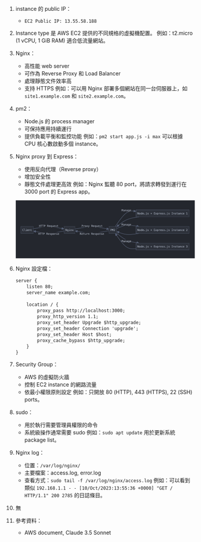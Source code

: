 1. instance 的 public IP：

   - `EC2 Public IP: 13.55.58.188`

2. Instance type 是 AWS EC2 提供的不同規格的虛擬機配置。
   例如：t2.micro (1 vCPU, 1 GiB RAM) 適合低流量網站。

3. Nginx：

   - 高性能 web server
   - 可作為 Reverse Proxy 和 Load Balancer
   - 處理靜態文件效率高
   - 支持 HTTPS
     例如：可以用 Nginx 部署多個網站在同一台伺服器上，如 `site1.example.com` 和 `site2.example.com`。

4. pm2：

   - Node.js 的 process manager
   - 可保持應用持續運行
   - 提供負載平衡和監控功能
     例如：`pm2 start app.js -i max` 可以根據 CPU 核心數啟動多個 instance。

5. Nginx proxy 到 Express：

   - 使用反向代理（Reverse proxy）
   - 增加安全性
   - 靜態文件處理更高效
     例如：Nginx 監聽 80 port，將請求轉發到運行在 3000 port 的 Express app。

   ![Nginx Node.js Express.js PM2 架構圖](architecture.png)

6. Nginx 設定檔：

   ```nginx
   server {
       listen 80;
       server_name example.com;

       location / {
           proxy_pass http://localhost:3000;
           proxy_http_version 1.1;
           proxy_set_header Upgrade $http_upgrade;
           proxy_set_header Connection 'upgrade';
           proxy_set_header Host $host;
           proxy_cache_bypass $http_upgrade;
       }
   }
   ```

7. Security Group：

   - AWS 的虛擬防火牆
   - 控制 EC2 instance 的網路流量
   - 依最小權限原則設定
     例如：只開放 80 (HTTP), 443 (HTTPS), 22 (SSH) ports。

8. sudo：

   - 用於執行需要管理員權限的命令
   - 系統級操作通常需要 sudo
     例如：`sudo apt update` 用於更新系統 package list。

9. Nginx log：

   - 位置：`/var/log/nginx/`
   - 主要檔案：access.log, error.log
   - 查看方式：`sudo tail -f /var/log/nginx/access.log`
     例如：可以看到類似 `192.168.1.1 - - [10/Oct/2023:13:55:36 +0000] "GET / HTTP/1.1" 200 2785` 的日誌條目。

10. 無

11. 參考資料：
    - AWS document, Claude 3.5 Sonnet
